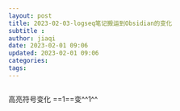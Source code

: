```yaml
---
layout: post
title: 2023-02-03-logseq笔记搬运到Obsidian的变化
subtitle :
author: jiaqi
date: 2023-02-01 09:06
updated: 2023-02-01 09:06
categories: 
tags:
---
```

```toc
```


高亮符号变化
==1==变^^1^^